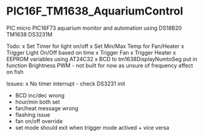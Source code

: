 # PIC16F_TM1638_AquariumControl
PIC micro PIC16F73 aquarium monitor and automation using DS18B20 TM1638 DS3231M

Todo:
x Set Timer for light on/off
x Set Min/Max Temp for Fan/Heater
x Trigger Light On/Off based on time
x Trigger Fan
x Trigger Heater
x EEPROM variables using AT24C32
x BCD to tm1638DisplayNumtoSeg put in function
Brightness PWM - not built for now as unsure of frequency affect on fish

Issues:
x No timer interrupt - check DS3231 init
- BCD inc/dec wrong
- hour/min both set
- fan/heat message wrong
- flashing issue
- fan on/off override
- set mode should exit when trigger mode actived + vice versa
